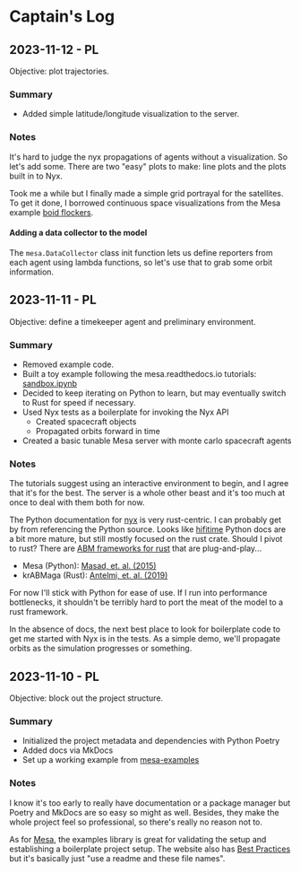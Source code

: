 # Captain's Log

## 2023-11-12 - PL
Objective: plot trajectories.

### Summary
- Added simple latitude/longitude visualization to the server.

### Notes
It's hard to judge the nyx propagations of agents without a visualization. So
let's add some. There are two "easy" plots to make: line plots and the plots
built in to Nyx.

Took me a while but I finally made a simple grid portrayal for the satellites.
To get it done, I borrowed continuous space visualizations from the Mesa example
[boid flockers](https://github.com/projectmesa/mesa-examples/tree/10985d44091b9ba1ecebd013d2d2252e2116649b/examples/boid_flockers/boid_flockers).

#### Adding a data collector to the model
The `mesa.DataCollector` class init function lets us define reporters from each
agent using lambda functions, so let's use that to grab some orbit information.

## 2023-11-11 - PL
Objective: define a timekeeper agent and preliminary environment.

### Summary
- Removed example code.
- Built a toy example following the mesa.readthedocs.io tutorials: 
  [sandbox.ipynb](../sandbox.ipynb)
- Decided to keep iterating on Python to learn, but may eventually switch to
  Rust for speed if necessary.
- Used Nyx tests as a boilerplate for invoking the Nyx API
    - Created spacecraft objects
    - Propagated orbits forward in time
- Created a basic tunable Mesa server with monte carlo spacecraft agents

### Notes
The tutorials suggest using an interactive environment to begin, and I agree
that it's for the best. The server is a whole other beast and it's too much at
once to deal with them both for now.

The Python documentation for [nyx](https://nyxspace.com/nyxspace/user_guide/start/)
is very rust-centric. I can probably get by from referencing the Python source.
Looks like [hifitime](https://github.com/nyx-space/hifitime) Python docs are a 
bit more mature, but still mostly focused on the rust crate. Should I pivot to
rust? There are [ABM frameworks for rust](https://github.com/krABMaga/krABMaga)
that are plug-and-play...
- Mesa (Python): [Masad, et. al. (2015)](https://conference.scipy.org/proceedings/scipy2015/pdfs/jacqueline_kazil.pdf)
- krABMaga (Rust): [Antelmi, et. al. (2019)](https://link.springer.com/chapter/10.1007/978-981-15-1078-6_2)

For now I'll stick with Python for ease of use. If I run into performance
bottlenecks, it shouldn't be terribly hard to port the meat of the model to a
rust framework.

In the absence of docs, the next best place to look for boilerplate code to get
me started with Nyx is in the tests. As a simple demo, we'll propagate orbits
as the simulation progresses or something.

## 2023-11-10 - PL
Objective: block out the project structure.

### Summary
- Initialized the project metadata and dependencies with Python Poetry
- Added docs via MkDocs
- Set up a working example from [mesa-examples](https://github.com/projectmesa/mesa-examples/tree/main/examples/virus_on_network)

### Notes
I know it's too early to really have documentation or a package manager but
Poetry and MkDocs are so easy so might as well. Besides, they make the whole
project feel so professional, so there's really no reason not to.

As for [Mesa](https://mesa.readthedocs.io/en/stable/overview.html), the examples
library is great for validating the setup and establishing a boilerplate project
setup. The website also has [Best Practices](https://mesa.readthedocs.io/en/stable/best-practices.html)
but it's basically just "use a readme and these file names".
